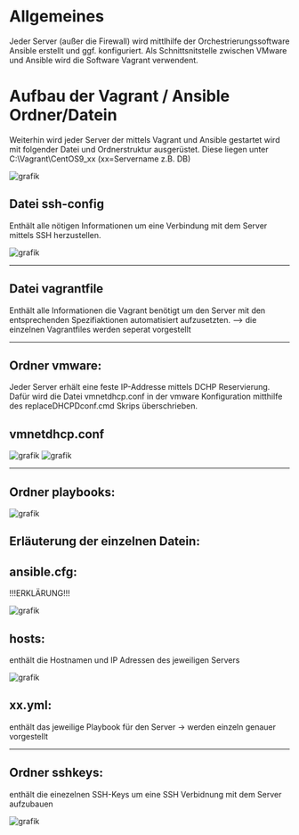 # Allgemeines

Jeder Server (außer die Firewall) wird mittlhilfe der Orchestrierungssoftware Ansible erstellt und ggf. konfiguriert.
Als Schnittsnitstelle zwischen VMware und Ansible wird die Software Vagrant verwendent.

# Aufbau der Vagrant / Ansible Ordner/Datein

Weiterhin wird jeder Server der mittels Vagrant und Ansible gestartet wird mit folgender Datei und Ordnerstruktur ausgerüstet.
Diese liegen unter C:\Vagrant\CentOS9_xx (xx=Servername z.B. DB)

![grafik](https://user-images.githubusercontent.com/44226321/214226433-1f3112a2-c841-43e8-9988-cfcbdb62851c.png)

Datei ssh-config
---
Enthält alle nötigen Informationen um eine Verbindung mit dem Server mittels SSH herzustellen.

![grafik](https://user-images.githubusercontent.com/44226321/214228453-54d71da7-5e40-481a-9a40-5a046a2cd99e.png)

___
Datei vagrantfile
---
Enthält alle Informationen die Vagrant benötigt um den Server mit den entsprechenden Spezifiaktionen automatisiert aufzusetzten.
--> die einzelnen Vagrantfiles werden seperat vorgestellt
___
Ordner vmware:
---
Jeder Server erhält eine feste IP-Addresse mittels DCHP Reservierung.
Dafür wird die Datei vmnetdhcp.conf in der vmware Konfiguration mitthilfe des replaceDHCPDconf.cmd Skrips überschrieben.

vmnetdhcp.conf
---

![grafik](https://user-images.githubusercontent.com/44226321/214229399-473191a8-dfd6-404a-9d16-c85d10c9a7d5.png)
![grafik](https://user-images.githubusercontent.com/44226321/214229468-a734b8e7-c9ea-4729-856f-77a40ed694e4.png)

___

Ordner playbooks:
---

![grafik](https://user-images.githubusercontent.com/44226321/214227756-7a79b81d-4ca0-4523-a590-6c7fa71c0ac2.png)


Erläuterung der einzelnen Datein: 
---
ansible.cfg: 
----
!!!ERKLÄRUNG!!!

![grafik](https://user-images.githubusercontent.com/44226321/214227026-4ffa34ce-3276-4181-a810-6df31ae1cd78.png)


hosts: 
---
enthält die Hostnamen und IP Adressen des jeweiligen Servers

![grafik](https://user-images.githubusercontent.com/44226321/214227468-08882814-e487-4737-8928-1724f2560398.png)


xx.yml: 
---
enthält das jeweilige Playbook für den Server -> werden einzeln genauer vorgestellt
___
Ordner sshkeys:
---
enthält die einezelnen SSH-Keys um eine SSH Verbidnung mit dem Server aufzubauen

![grafik](https://user-images.githubusercontent.com/44226321/214228103-14840b9f-ae3d-43c1-b4c4-f801b753f831.png)



